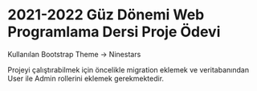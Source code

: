 # 2021-2022 Güz Dönemi Web Programlama Dersi Proje Ödevi

Kullanılan Bootstrap Theme -> Ninestars

Projeyi çalıştırabilmek için öncelikle migration eklemek ve veritabanından User ile Admin rollerini eklemek gerekmektedir.
